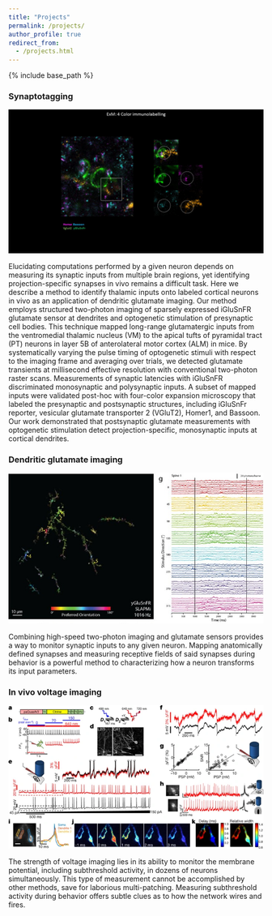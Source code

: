 ```yaml
---
title: "Projects"
permalink: /projects/
author_profile: true
redirect_from:
  - /projects.html
---
```


{% include base_path %}

### Synaptotagging
![ExM](/images/4color.jpg)

Elucidating computations performed by a given neuron depends on measuring its synaptic inputs from multiple brain regions, yet identifying projection-specific synapses in vivo remains a difficult task. Here we describe a method to identify thalamic inputs onto labeled cortical neurons in vivo as an application of dendritic glutamate imaging. Our method employs structured two-photon imaging of sparsely expressed iGluSnFR glutamate sensor at dendrites and optogenetic stimulation of presynaptic cell bodies. This technique mapped long-range glutamatergic inputs from the ventromedial thalamic nucleus (VM) to the apical tufts of pyramidal tract (PT) neurons in layer 5B of anterolateral motor cortex (ALM) in mice. By systematically varying the pulse timing of optogenetic stimuli with respect to the imaging frame and averaging over trials, we detected glutamate transients at millisecond effective resolution with conventional two-photon raster scans. Measurements of synaptic latencies with iGluSnFR discriminated monosynaptic and polysynaptic inputs. A subset of mapped inputs were validated post-hoc with four-color expansion microscopy that labeled the presynaptic and postsynaptic structures, including iGluSnFr reporter, vesicular glutamate transporter 2 (VGluT2), Homer1, and Bassoon. Our work demonstrated that postsynaptic glutamate measurements with optogenetic stimulation detect projection-specific, monosynaptic inputs at cortical dendrites.

### Dendritic glutamate imaging
![glu-imaging](/images/glutamate-imaging.jpg)

Combining high-speed two-photon imaging and glutamate sensors provides a way to monitor synaptic inputs to any given neuron. Mapping anatomically defined synapses and measuring receptive fields of said synapses during behavior is a powerful method to characterizing how a neuron transforms its input parameters.


### In vivo voltage imaging
![volt-imaging](/images/voltage-imaging.png)

The strength of voltage imaging lies in its ability to monitor the membrane potential, including subthreshold activity, in dozens of neurons simultaneously. This type of measurement cannot be accomplished by other methods, save for laborious multi-patching. Measuring subthreshold activity during behavior offers subtle clues as to how the network wires and fires.